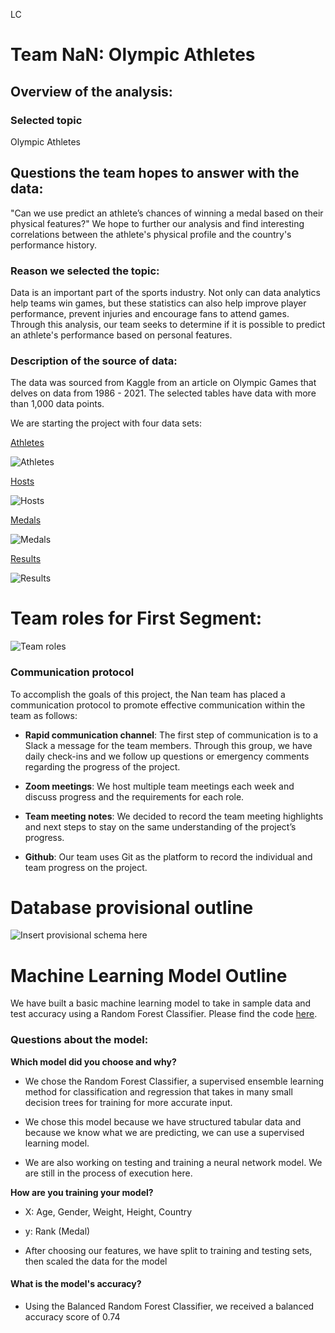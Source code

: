 LC 
# **Team NaN: Olympic Athletes**


## Overview of the analysis:

### **Selected topic**

Olympic Athletes

## **Questions the team hopes to answer with the data**: 

"Can we use predict an athlete’s chances of winning a medal based on their physical features?" We hope to further our analysis and find interesting correlations between the athlete's physical profile and the country's performance history. 
 

### **Reason we selected the topic**: 

Data is an important part of the sports industry. Not only can data analytics help teams win games, but these statistics can also help improve player performance, prevent injuries and encourage fans to attend games. Through this analysis, our team seeks to determine if it is possible to predict an athlete's performance based on personal features.
 

### **Description of the source of data**: 

The data was sourced from Kaggle from an article on Olympic Games that delves on data from 1986 - 2021. The selected tables have data with more than 1,000 data points. 

We are starting the project with four data sets: 
 
[Athletes](https://github.com/xenia-e/capstone/blob/SocoH/olympic_athletes.csv)

 ![Athletes](https://github.com/xenia-e/capstone/blob/readme_proposal/Report_images/athletes_data.png)

 [Hosts](https://github.com/xenia-e/capstone/blob/SocoH/olympic_hosts.csv) 

 ![Hosts](https://github.com/xenia-e/capstone/blob/readme_proposal/Report_images/host_data.png)

 [Medals](https://github.com/xenia-e/capstone/blob/SocoH/olympic_medals.csv)
 
 ![Medals](https://github.com/xenia-e/capstone/blob/readme_proposal/Report_images/medals_data.png)

 [Results](https://github.com/xenia-e/capstone/blob/SocoH/olympic_results.csv)
 
 ![Results](https://github.com/xenia-e/capstone/blob/readme_proposal/Report_images/results_data.png)
 
 

# **Team roles for First Segment**:

![Team roles](https://github.com/xenia-e/capstone/blob/readme_proposal/Report_images/Team_roles.png)


### Communication protocol

To accomplish the goals of this project, the Nan team has placed a communication protocol to promote effective communication within the team as follows:
- **Rapid communication channel**: The first step of communication is to a Slack a message for the team members. Through this group, we have daily check-ins and we follow up questions or emergency comments regarding the progress of the project. 

- **Zoom meetings**: We host multiple team meetings each week and discuss progress and the requirements for each role. 

- **Team meeting notes**: We decided to record the team meeting highlights and next steps to stay on the same understanding of the project’s progress. 

- **Github**: Our team uses Git as the platform to record the individual and team progress on the project. 

# Database provisional outline 

![Insert provisional schema here](https://github.com/xenia-e/capstone/blob/main/Database%20Schema/Provisional_ERD.png)



# Machine Learning Model Outline

We have built a basic machine learning model to take in sample data and test accuracy using a Random Forest Classifier. Please find the code [here](https://github.com/xenia-e/capstone/blob/main/MachineLearning/Olympics_Machine_Learning_Model.ipynb).


### Questions about the model:

**Which model did you choose and why?** 
* We chose the Random Forest Classifier, a supervised ensemble learning method for classification and regression that takes in many small decision trees for training for more accurate input. 

* We chose this model because we have structured tabular data and because we know what we are predicting, we can use a supervised learning model.

* We are also working on testing and training a neural network model. We are still in the process of execution here.

**How are you training your model?**
* X: Age, Gender, Weight, Height, Country
* y: Rank (Medal)

* After choosing our features, we have split to training and testing sets, then scaled the data for the model

#### What is the model's accuracy? 
* Using the Balanced Random Forest Classifier, we received a balanced accuracy score of 0.74


